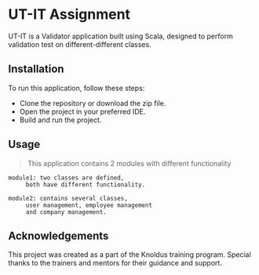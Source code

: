 # UT-IT Assignment

UT-IT is a Validator application built using Scala, designed to perform validation test on different-different classes.

## Installation

To run this application, follow these steps:

* Clone the repository or download the zip file.
* Open the project in your preferred IDE.
* Build and run the project.

## Usage

> This application contains 2 modules with different functionality 

    module1: two classes are defined, 
         both have different functionality.

    module2: contains several classes, 
         user management, employee management
         and company management.
    

## Acknowledgements

This project was created as a part of the Knoldus training program. Special thanks to the trainers and mentors for their guidance and support.
